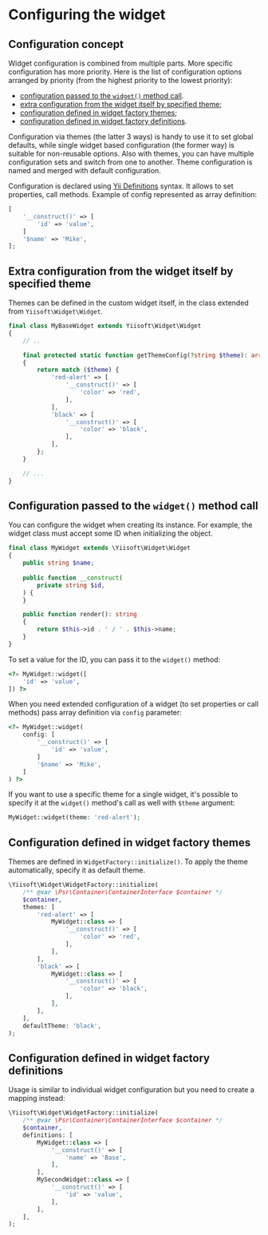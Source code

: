 # Configuring the widget

## Configuration concept

Widget configuration is combined from multiple parts. More specific configuration has more priority. Here is the list of
configuration options arranged by priority (from the highest priority to the lowest priority):

- [configuration passed to the `widget()` method call](#configuration-passed-to-the-widget-method-call).
- [extra configuration from the widget itself by specified theme](#extra-configuration-from-the-widget-itself-by-specified-theme);
- [configuration defined in widget factory themes](#configuration-defined-in-widget-factory-themes);
- [configuration defined in widget factory definitions](#configuration-defined-in-widget-factory-definitions).

Configuration via themes (the latter 3 ways) is handy to use it to set global defaults, while single widget based 
configuration (the former way) is suitable for non-reusable options. Also with themes, you can have multiple 
configuration sets and switch from one to another. Theme configuration is named and merged with default configuration.

Configuration is declared using [Yii Definitions](https://github.com/yiisoft/definitions) syntax. It 
allows to set properties, call methods. Example of config represented as array definition:

```php
[
    '__construct()' => [
        'id' => 'value',
    ]
    '$name' => 'Mike',
];
```

## Extra configuration from the widget itself by specified theme

Themes can be defined in the custom widget itself, in the class extended from `Yiisoft\Widget\Widget`.

```php
final class MyBaseWidget extends Yiisoft\Widget\Widget
{
    // ..

    final protected static function getThemeConfig(?string $theme): array
    {
        return match ($theme) {
            'red-alert' => [
                '__construct()' => [
                    'color' => 'red',
                ],
            ],
            'black' => [
                '__construct()' => [
                    'color' => 'black',
                ],
            ],
        };
    }

    // ...
}
```

## Configuration passed to the `widget()` method call

You can configure the widget when creating its instance. For example, the widget class must accept some ID when
initializing the object.

```php
final class MyWidget extends \Yiisoft\Widget\Widget
{
    public string $name;
    
    public function __construct(
        private string $id,
    ) {
    }

    public function render(): string
    {
        return $this->id . ' / ' . $this->name;
    }
}
```

To set a value for the ID, you can pass it to the `widget()` method:

```php
<?= MyWidget::widget([
    'id' => 'value',
]) ?>
```

When you need extended configuration of a widget (to set properties or call methods) pass array definition via `config`
parameter:

```php
<?= MyWidget::widget(
    config: [
        '__construct()' => [
            'id' => 'value',
        ]
        '$name' => 'Mike',
    ]
) ?>
```

If you want to use a specific theme for a single widget, it's possible to specify it at the `widget()` method's call as 
well with `$theme` argument:

```php
MyWidget::widget(theme: 'red-alert');
```

## Configuration defined in widget factory themes

Themes are defined in `WidgetFactory::initialize()`. To apply the theme automatically, specify it as default theme.

```php
\Yiisoft\Widget\WidgetFactory::initialize(
    /** @var \Psr\Container\ContainerInterface $container */
    $container,
    themes: [
        'red-alert' => [
            MyWidget::class => [
                '__construct()' => [
                    'color' => 'red',
                ],
            ],
        ],
        'black' => [
            MyWidget::class => [
                '__construct()' => [
                    'color' => 'black',
                ],
            ],
        ],
    ],
    defaultTheme: 'black',
);
```

## Configuration defined in widget factory definitions

Usage is similar to individual widget configuration but you need to create a mapping instead:  

```php
\Yiisoft\Widget\WidgetFactory::initialize(
    /** @var \Psr\Container\ContainerInterface $container */
    $container,
    definitions: [
        MyWidget::class => [
            '__construct()' => [
                'name' => 'Base',
            ],
        ],
        MySecondWidget::class => [
            '__construct()' => [
                'id' => 'value',
            ],
        ],
    ],
);
```
